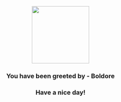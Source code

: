 <p align="center">
    <img src="https://raw.githubusercontent.com/PokeAPI/sprites/master/sprites/pokemon/525.png" width="150" height="150">
</p>
<h3 align="center">You have been greeted by - <b>Boldore</b></h3>
<h3 align="center">Have a nice day!</h3>

